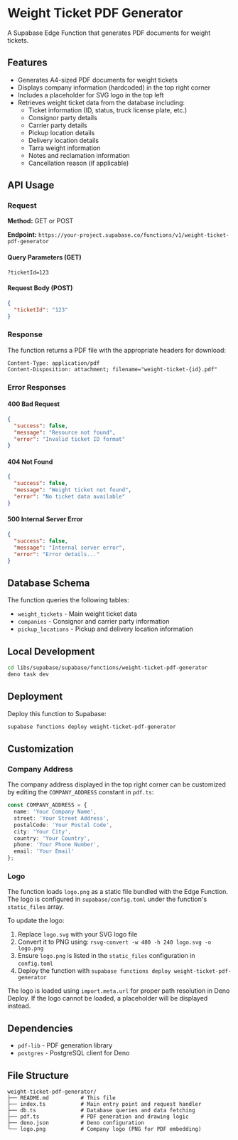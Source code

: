 # Weight Ticket PDF Generator

A Supabase Edge Function that generates PDF documents for weight tickets.

## Features

- Generates A4-sized PDF documents for weight tickets
- Displays company information (hardcoded) in the top right corner
- Includes a placeholder for SVG logo in the top left
- Retrieves weight ticket data from the database including:
  - Ticket information (ID, status, truck license plate, etc.)
  - Consignor party details
  - Carrier party details
  - Pickup location details
  - Delivery location details
  - Tarra weight information
  - Notes and reclamation information
  - Cancellation reason (if applicable)

## API Usage

### Request

**Method:** GET or POST

**Endpoint:** `https://your-project.supabase.co/functions/v1/weight-ticket-pdf-generator`

#### Query Parameters (GET)

```text
?ticketId=123
```

#### Request Body (POST)

```json
{
  "ticketId": "123"
}
```

### Response

The function returns a PDF file with the appropriate headers for download:

```text
Content-Type: application/pdf
Content-Disposition: attachment; filename="weight-ticket-{id}.pdf"
```

### Error Responses

#### 400 Bad Request

```json
{
  "success": false,
  "message": "Resource not found",
  "error": "Invalid ticket ID format"
}
```

#### 404 Not Found

```json
{
  "success": false,
  "message": "Weight ticket not found",
  "error": "No ticket data available"
}
```

#### 500 Internal Server Error

```json
{
  "success": false,
  "message": "Internal server error",
  "error": "Error details..."
}
```

## Database Schema

The function queries the following tables:

- `weight_tickets` - Main weight ticket data
- `companies` - Consignor and carrier party information
- `pickup_locations` - Pickup and delivery location information

## Local Development

```bash
cd libs/supabase/supabase/functions/weight-ticket-pdf-generator
deno task dev
```

## Deployment

Deploy this function to Supabase:

```bash
supabase functions deploy weight-ticket-pdf-generator
```

## Customization

### Company Address

The company address displayed in the top right corner can be customized by editing the `COMPANY_ADDRESS` constant in `pdf.ts`:

```typescript
const COMPANY_ADDRESS = {
  name: 'Your Company Name',
  street: 'Your Street Address',
  postalCode: 'Your Postal Code',
  city: 'Your City',
  country: 'Your Country',
  phone: 'Your Phone Number',
  email: 'Your Email'
};
```

### Logo

The function loads `logo.png` as a static file bundled with the Edge Function. The logo is configured in `supabase/config.toml` under the function's `static_files` array.

To update the logo:

1. Replace `logo.svg` with your SVG logo file
2. Convert it to PNG using: `rsvg-convert -w 480 -h 240 logo.svg -o logo.png`
3. Ensure `logo.png` is listed in the `static_files` configuration in `config.toml`
4. Deploy the function with `supabase functions deploy weight-ticket-pdf-generator`

The logo is loaded using `import.meta.url` for proper path resolution in Deno Deploy. If the logo cannot be loaded, a placeholder will be displayed instead.

## Dependencies

- `pdf-lib` - PDF generation library
- `postgres` - PostgreSQL client for Deno

## File Structure

```text
weight-ticket-pdf-generator/
├── README.md          # This file
├── index.ts           # Main entry point and request handler
├── db.ts              # Database queries and data fetching
├── pdf.ts             # PDF generation and drawing logic
├── deno.json          # Deno configuration
└── logo.png           # Company logo (PNG for PDF embedding)
```
